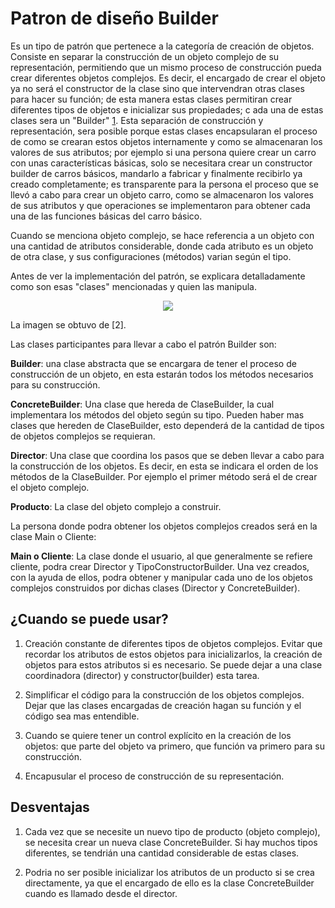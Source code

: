 # Patron de diseño Builder

Es un tipo de patrón que pertenece a la categoría de creación de objetos. Consiste en separar la construcción de un objeto complejo de su representación, permitiendo que un mismo proceso de construcción pueda crear diferentes objetos complejos. Es decir, el encargado de crear el objeto ya no será el constructor de la clase sino que intervendran otras clases para hacer su función; de esta manera estas clases permitiran crear diferentes tipos de objetos e inicializar sus propiedades; c ada una de estas clases sera un "Builder" [1]. Esta separación de construcción y representación, sera posible porque estas clases encapsularan el proceso de como se crearan estos objetos internamente y como se almacenaran los valores de sus atributos; por ejemplo si una persona quiere crear un carro con unas características básicas, solo se necesitara crear un constructor builder de carros básicos, mandarlo a fabricar y finalmente recibirlo ya creado completamente; es transparente para la persona el proceso que se llevó a cabo para crear un objeto carro, como se almacenaron los valores de sus atributos y que operaciones se implementaron para obtener cada una de las funciones básicas del carro básico.

Cuando se menciona objeto complejo, se hace referencia a un objeto con una cantidad de atributos considerable, donde cada atributo es un objeto de otra clase, y sus configuraciones (métodos) varian según el tipo.

Antes de ver la implementación del patrón, se explicara detalladamente como son esas "clases" mencionadas y quien las manipula.
<p align="center"><img src="https://informaticapc.com/patrones-de-diseno/images/builder.jpg"></p>
La imagen se obtuvo de [2].

Las clases participantes para llevar a cabo el patrón Builder son:

**Builder**: una clase abstracta que se encargara de tener el proceso de construcción de un objeto, en esta estarán todos los métodos necesarios para su construcción.

**ConcreteBuilder**: Una clase que hereda de ClaseBuilder, la cual implementara los métodos del objeto según su tipo. Pueden haber mas clases que hereden de ClaseBuilder, esto dependerá de la cantidad de tipos de objetos complejos se requieran.

**Director**: Una clase que coordina los pasos que se deben llevar a cabo para la construcción de los objetos. Es decir, en esta se indicara el orden de los métodos de la ClaseBuilder. Por ejemplo el primer método será el de crear el objeto complejo.

**Producto**: La clase del objeto complejo a construir.

La persona donde podra obtener los objetos complejos creados será en la clase Main o Cliente:

**Main o Cliente**: La clase donde el usuario, al que generalmente se refiere cliente, podra crear Director y TipoConstructorBuilder. Una vez creados, con la ayuda de ellos, podra obtener y manipular cada uno de los objetos complejos construidos por dichas clases (Director y ConcreteBuilder).

## ¿Cuando se puede usar?

1. Creación constante de diferentes tipos de objetos complejos. Evitar que recordar los atributos de estos objetos para inicializarlos, la creación de objetos para estos atributos si es necesario. Se puede dejar a una clase coordinadora (director) y constructor(builder) esta tarea. 

2. Simplificar el código para la construcción de los objetos complejos. Dejar que las clases encargadas de creación hagan su función y el código sea mas entendible.

3. Cuando se quiere tener un control explícito en la creación de los objetos: que parte del objeto va primero, que función va primero para su construcción.

4. Encapusular el proceso de construcción de su representación.

## Desventajas

 1. Cada vez que se necesite un nuevo tipo de producto (objeto complejo), se necesita crear un nueva clase ConcreteBuilder. Si hay muchos tipos diferentes, se tendrián una cantidad considerable de estas clases.
 
 2. Podria no ser posible inicializar los atributos de un producto si se crea directamente, ya que el encargado de ello es la clase ConcreteBuilder cuando es llamado desde el director.
 
  [1]: https://albertcapdevila.net/patron-builder-csharp-net/
  [2]: https://danielggarcia.wordpress.com/2014/02/19/patrones-de-creacion-ii-patron-builder-constructor/
  [3]: https://informaticapc.com/patrones-de-diseno/
